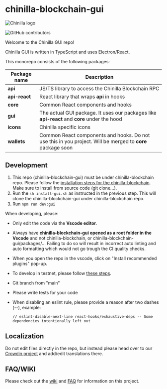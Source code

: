 # chinilla-blockchain-gui

![Chinilla logo](https://www.chinilla.net/wp-content/uploads/2022/09/chinilla-logo.svg)

![GitHub contributors](https://img.shields.io/github/contributors/Chinilla/chinilla-blockchain-gui?logo=GitHub)

Welcome to the Chinilla GUI repo!

Chinilla GUI is written in TypeScript and uses Electron/React.

This monorepo consists of the following packages:

| Package name  | Description                                                                                                |
| ------------- | ---------------------------------------------------------------------------------------------------------- |
| **api**       | JS/TS library to access the Chinilla Blockchain RPC                                                            |
| **api-react** | React library that wraps **api** in hooks                                                                  |
| **core**      | Common React components and hooks                                                                          |
| **gui**       | The actual GUI package. It uses our packages like **api-react** and **core** under the hood                |
| **icons**     | Chinilla specific icons                                                                                        |
| **wallets**   | Common React components and hooks. Do not use this in you project. Will be merged to **core** package soon |

## Development

1. This repo (chinilla-blockchain-gui) must be under chinilla-blockchain repo. Please follow the [installation steps for the chinilla-blockchain](https://github.com/Chinilla/chinilla-blockchain/wiki/INSTALL#install-from-source). Make sure to install from source code (git clone...).
2. Run the `sh install-gui.sh` as instructed in the previous step. This will clone the chinilla-blockchain-gui under chinilla-blockchain repo.
3. Run `npm run dev:gui`

When developing, please:

- Only edit the code via the **Vscode editor**.
- Always have **chinilla-blockchain-gui opened as a root folder in the Vscode** and not chinilla-blockchain, or chinilla-blockchain-gui/packages/... Failing to do so will result in incorrect auto linting and auto formatting which would not go trough the CI quality checks.
- When you open the repo in the vscode, click on "Install recommended plugins" pop-up.
- To develop in testnet, please follow [these steps](https://github.com/Chinilla/chinilla-blockchain/wiki/How-to-connect-to-the-Testnet).
- Git branch from "main"
- Please write tests for your code
- When disabling an eslint rule, please provide a reason after two dashes (--), example:

  `// eslint-disable-next-line react-hooks/exhaustive-deps -- Some dependencies intentionally left out`

## Localization

Do not edit files directly in the repo, but instead please head over to our [Crowdin project](https://crowdin.com/project/chinilla-blockchain/) and add/edit translations there.

## FAQ/WIKI

Please check out the [wiki](https://github.com/Chinilla/chinilla-blockchain/wiki)
and [FAQ](https://github.com/Chinilla/chinilla-blockchain/wiki/FAQ) for
information on this project.
